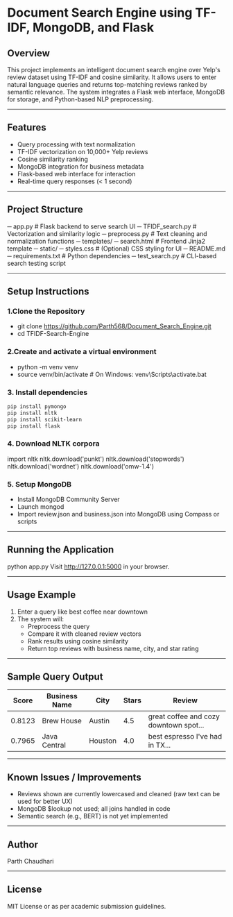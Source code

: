 # **Document Search Engine using TF-IDF, MongoDB, and Flask**

## **Overview**

This project implements an intelligent document search engine over Yelp's review dataset using TF-IDF and cosine similarity. It allows users to enter natural language queries and returns top-matching reviews ranked by semantic relevance. The system integrates a Flask web interface, MongoDB for storage, and Python-based NLP preprocessing.

---

## **Features**

- Query processing with text normalization
- TF-IDF vectorization on 10,000+ Yelp reviews
- Cosine similarity ranking
- MongoDB integration for business metadata
- Flask-based web interface for interaction
- Real-time query responses (< 1 second)

---

## **Project Structure**

─ app.py # Flask backend to serve search UI
─ TFIDF_search.py # Vectorization and similarity logic
─ preprocess.py # Text cleaning and normalization functions
─ templates/
    ─ search.html # Frontend Jinja2 template
─ static/
   ─ styles.css # (Optional) CSS styling for UI
─ README.md
─ requirements.txt # Python dependencies
─ test_search.py # CLI-based search testing script

---

## **Setup Instructions**

### **1.Clone the Repository**

- git clone <https://github.com/Parth568/Document_Search_Engine.git>
- cd TFIDF-Search-Engine

### **2.Create and activate a virtual environment**

- python -m venv venv
- source venv/bin/activate # On Windows: venv\Scripts\activate.bat

### **3. Install dependencies**

```bash
pip install pymongo
pip install nltk
pip install scikit-learn
pip install flask
```

### **4. Download NLTK corpora**

import nltk
nltk.download('punkt')
nltk.download('stopwords')
nltk.download('wordnet')
nltk.download('omw-1.4')

### **5. Setup MongoDB**

- Install MongoDB Community Server
- Launch mongod
- Import review.json and business.json into MongoDB using Compass or scripts

---

## **Running the Application**

python app.py
Visit http://127.0.0.1:5000 in your browser.

---

## **Usage Example**

1. Enter a query like best coffee near downtown
2. The system will:
   - Preprocess the query
   - Compare it with cleaned review vectors
   - Rank results using cosine similarity
   - Return top reviews with business name, city, and star rating

---

## **Sample Query Output**

| Score  | Business Name | City    | Stars | Review                                 |
| ------ | ------------- | ------- | ----- | -------------------------------------- |
| 0.8123 | Brew House    | Austin  | 4.5   | great coffee and cozy downtown spot... |
| 0.7965 | Java Central  | Houston | 4.0   | best espresso I've had in TX...        |

---

## **Known Issues / Improvements**

- Reviews shown are currently lowercased and cleaned (raw text can be used for better UX)
- MongoDB $lookup not used; all joins handled in code
- Semantic search (e.g., BERT) is not yet implemented

---

## **Author**

Parth Chaudhari

---

## **License**

MIT License or as per academic submission guidelines.

